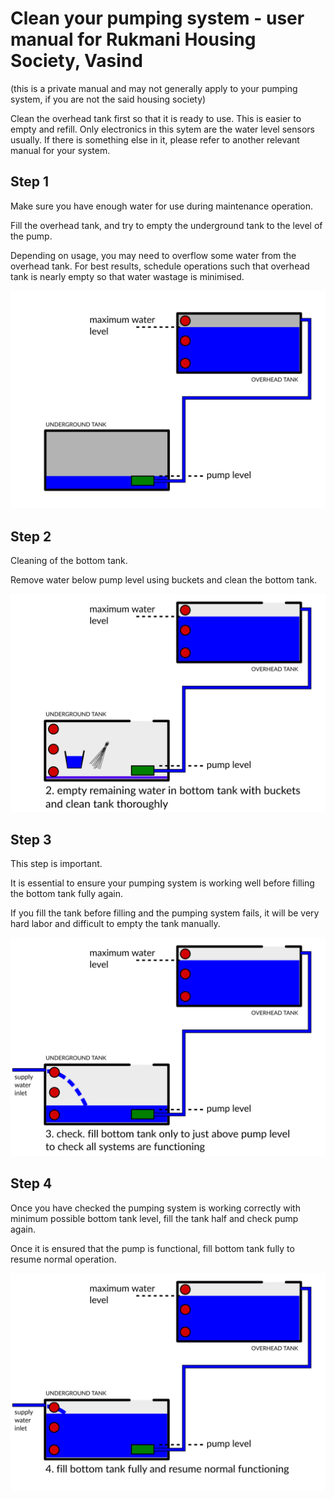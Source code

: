 # Clean your pumping system - user manual for Rukmani Housing Society, Vasind

(this is a private manual and may not generally apply to your pumping system,
if you are not the said housing society)

Clean the overhead tank first so that it is ready to use. This is easier to
empty and refill. Only electronics in this sytem are the water level sensors
usually. If there is something else in it, please refer to another relevant
manual for your system.

## Step 1

Make sure you have enough water for use during maintenance operation.

Fill the overhead tank, and try to empty the underground tank to the level of
the pump. 

Depending on usage, you may need to overflow some water from the overhead tank.
For best results, schedule operations such that overhead tank is nearly empty
so that water wastage is minimised.

![Figure: step 1](images/drawing-1.svg)

## Step 2

Cleaning of the bottom tank.

Remove water below pump level using buckets and clean the bottom tank.

![Figure: step 2](images/drawing-2.svg)

## Step 3

This step is important.

It is essential to ensure your pumping system is working well before filling
the bottom tank fully again. 

If you fill the tank before filling and the pumping system fails, it will be
very hard labor and difficult to empty the tank manually.

![Figure: step 3](images/drawing-3.svg)

## Step 4

Once you have checked the pumping system is working correctly with minimum
possible bottom tank level, fill the tank half and check pump again.

Once it is ensured that the pump is functional, fill bottom tank fully to 
resume normal operation.

![Figure: step 4](images/drawing-4.svg)

